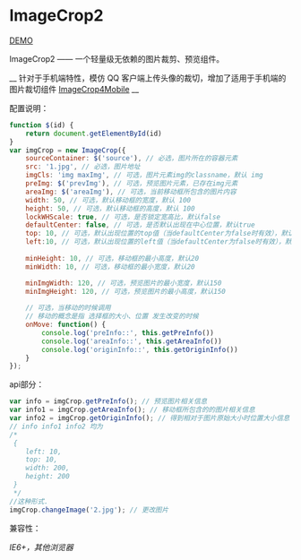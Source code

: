 ImageCrop2
==========

[DEMO](https://rawgit.com/dolymood/ImageCrop2/master/index.html)

ImageCrop2 —— 一个轻量级无依赖的图片裁剪、预览组件。

__ 针对于手机端特性，模仿 QQ 客户端上传头像的裁切，增加了适用于手机端的图片裁切组件 [ImageCrop4Mobile](https://github.com/dolymood/ImageCrop4Mobile) __

配置说明：

```js
function $(id) {
    return document.getElementById(id)
}
var imgCrop = new ImageCrop({
    sourceContainer: $('source'), // 必选，图片所在的容器元素
    src: '1.jpg', // 必选，图片地址
    imgCls: 'img maxImg', // 可选，图片元素img的classname，默认 img
    preImg: $('prevImg'), // 可选，预览图片元素，已存在img元素
    areaImg: $('areaImg'), // 可选，当前移动框所包含的图片内容
    width: 50, // 可选，默认移动框的宽度，默认 100
    height: 50, // 可选，默认移动框的高度，默认 100
    lockWHScale: true, // 可选，是否锁定宽高比，默认false
    defaultCenter: false, // 可选，是否默认出现在中心位置，默认true
    top: 10, // 可选，默认出现位置的top值（当defaultCenter为false时有效），默认0
    left:10, // 可选，默认出现位置的left值（当defaultCenter为false时有效），默认0
	
    minHeight: 10, // 可选，移动框的最小高度，默认20
    minWidth: 10, // 可选，移动框的最小宽度，默认20

    minImgWidth: 120, // 可选，预览图片的最小宽度，默认150
    minImgHeight: 120, // 可选，预览图片的最小高度，默认150
	
	// 可选，当移动的时候调用
	// 移动的概念是指 选择框的大小、位置 发生改变的时候
    onMove: function() {
		console.log('preInfo::', this.getPreInfo())
        console.log('areaInfo::', this.getAreaInfo())
        console.log('originInfo::', this.getOriginInfo())
	}
});
```

api部分：

```js
var info = imgCrop.getPreInfo(); // 预览图片相关信息
var info1 = imgCrop.getAreaInfo(); // 移动框所包含的的图片相关信息
var info2 = imgCrop.getOriginInfo(); // 得到相对于图片原始大小时位置大小信息
// info info1 info2 均为
/*
 {
    left: 10,
    top: 10,
    width: 200,
    height: 200
 }
 */
//这种形式.
imgCrop.changeImage('2.jpg'); // 更改图片
```

兼容性：

_IE6+，其他浏览器_
